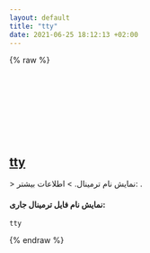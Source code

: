 ```yaml
---
layout: default
title: "tty"
date: 2021-06-25 18:12:13 +02:00
---
```

{% raw %}
<h2 id="tty">
  <a href="/fa/common/tty.html">tty</a> <a href="#tty"><svg class="icon">
    <use href="/assets/images/unicode_sprite.svg#link" />
  </svg></a>
</h2>
> نمایش نام ترمینال.
> اطلاعات بیشتر: <https://www.gnu.org/software/coreutils/tty>.

#### نمایش نام فایل ترمینال جاری:
```shell
tty
```
{% endraw %}